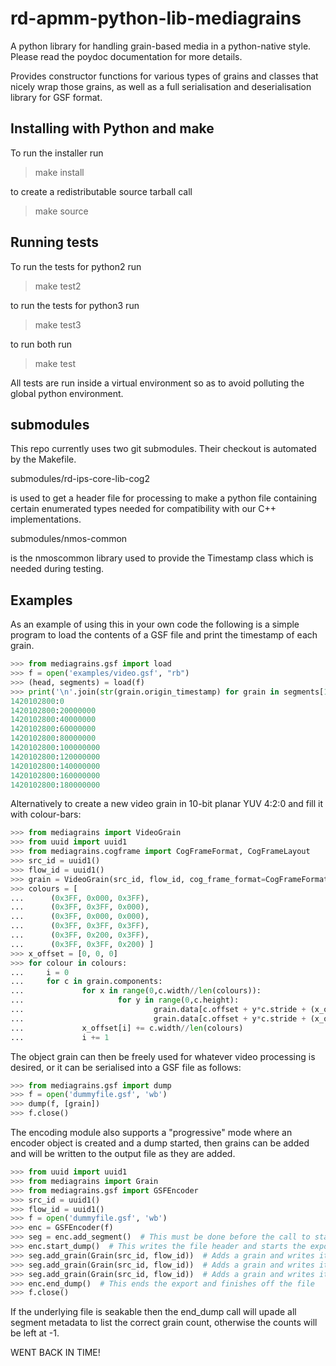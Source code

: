 # rd-apmm-python-lib-mediagrains

A python library for handling grain-based media in a python-native
style. Please read the poydoc documentation for more details.

Provides constructor functions for various types of grains and classes
that nicely wrap those grains, as well as a full serialisation and
deserialisation library for GSF format.

## Installing with Python and make

To run the installer run

> make install

to create a redistributable source tarball call

> make source

## Running tests

To run the tests for python2 run

> make test2

to run the tests for python3 run

> make test3

to run both run

> make test

All tests are run inside a virtual environment so as to avoid
polluting the global python environment.

## submodules

This repo currently uses two git submodules. Their checkout is
automated by the Makefile.


submodules/rd-ips-core-lib-cog2

is used to get a header file for processing to make a python file
containing certain enumerated types needed for compatibility with our
C++ implementations.


submodules/nmos-common

is the nmoscommon library used to provide the Timestamp class which is
needed during testing.

## Examples

As an example of using this in your own code the following is a simple
program to load the contents of a GSF file and print the timestamp of
each grain.

```Python console
>>> from mediagrains.gsf import load
>>> f = open('examples/video.gsf', "rb")
>>> (head, segments) = load(f)
>>> print('\n'.join(str(grain.origin_timestamp) for grain in segments[1]))
1420102800:0
1420102800:20000000
1420102800:40000000
1420102800:60000000
1420102800:80000000
1420102800:100000000
1420102800:120000000
1420102800:140000000
1420102800:160000000
1420102800:180000000
```

Alternatively to create a new video grain in 10-bit planar YUV 4:2:0 and fill
it with colour-bars:

```Python console
>>> from mediagrains import VideoGrain
>>> from uuid import uuid1
>>> from mediagrains.cogframe import CogFrameFormat, CogFrameLayout
>>> src_id = uuid1()
>>> flow_id = uuid1()
>>> grain = VideoGrain(src_id, flow_id, cog_frame_format=CogFrameFormat.S16_422_10BIT, width=1920, height=1080)
>>> colours = [
...      (0x3FF, 0x000, 0x3FF),
...      (0x3FF, 0x3FF, 0x000),
...      (0x3FF, 0x000, 0x000),
...      (0x3FF, 0x3FF, 0x3FF),
...      (0x3FF, 0x200, 0x3FF),
...      (0x3FF, 0x3FF, 0x200) ]
>>> x_offset = [0, 0, 0]
>>> for colour in colours:
...     i = 0
...     for c in grain.components:
...             for x in range(0,c.width//len(colours)):
...                     for y in range(0,c.height):
...                             grain.data[c.offset + y*c.stride + (x_offset[i] + x)*2 + 0] = colour[i] & 0xFF
...                             grain.data[c.offset + y*c.stride + (x_offset[i] + x)*2 + 1] = colour[i] >> 8
...             x_offset[i] += c.width//len(colours)
...             i += 1
```

The object grain can then be freely used for whatever video processing
is desired, or it can be serialised into a GSF file as follows:

```Python console
>>> from mediagrains.gsf import dump
>>> f = open('dummyfile.gsf', 'wb')
>>> dump(f, [grain])
>>> f.close()
```
The encoding module also supports a "progressive" mode where an
encoder object is created and a dump started, then grains can be added
and will be written to the output file as they are added.

```Python console
>>> from uuid import uuid1
>>> from mediagrains import Grain
>>> from mediagrains.gsf import GSFEncoder
>>> src_id = uuid1()
>>> flow_id = uuid1()
>>> f = open('dummyfile.gsf', 'wb')
>>> enc = GSFEncoder(f)
>>> seg = enc.add_segment()  # This must be done before the call to start_dump
>>> enc.start_dump()  # This writes the file header and starts the export
>>> seg.add_grain(Grain(src_id, flow_id))  # Adds a grain and writes it to the file
>>> seg.add_grain(Grain(src_id, flow_id))  # Adds a grain and writes it to the file
>>> seg.add_grain(Grain(src_id, flow_id))  # Adds a grain and writes it to the file
>>> enc.end_dump()  # This ends the export and finishes off the file
>>> f.close()
```

If the underlying file is seakable then the end_dump call will upade all segment
metadata to list the correct grain count, otherwise the counts will be left at -1.


WENT BACK IN TIME!
